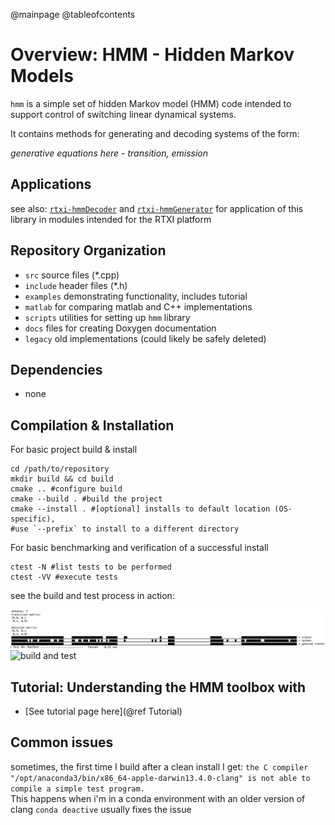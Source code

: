 @mainpage
@tableofcontents
# Overview: HMM - Hidden Markov Models
`hmm` is a simple set of hidden Markov model (HMM) code intended to support control of switching linear dynamical systems.

It contains methods for generating and decoding systems of the form:

_generative equations here - transition, emission_


## Applications

see also: [`rtxi-hmmDecoder`](https://github.com/stanley-rozell/rtxi-hmmDecoder) and [`rtxi-hmmGenerator`](https://github.com/stanley-rozell/rtxi-hmmGenerator) for application of this library in modules intended for the RTXI platform


## Repository Organization
- `src` source files (*.cpp)
- `include` header files (*.h)
- `examples` demonstrating functionality, includes tutorial
- `matlab` for comparing matlab and C++ implementations
- `scripts` utilities for setting up `hmm` library
- `docs` files for creating Doxygen documentation
- `legacy` old implementations (could likely be safely deleted)

## Dependencies
- none

## Compilation & Installation

For basic project build & install
```shell
cd /path/to/repository
mkdir build && cd build
cmake .. #configure build
cmake --build . #build the project
cmake --install . #[optional] installs to default location (OS-specific),
#use `--prefix` to install to a different directory
```
<!-- make #build the project sudo make install #[optional] installs to default location (OS-specific) -->

For basic benchmarking and verification of a successful install
```shell
ctest -N #list tests to be performed
ctest -VV #execute tests
```

see the build and test process in action:

<img src="/docs/imgs/2state_console.png" alt="2 state results" width="700"/>

<img src="/docs/imgs/HMM_install_example_video.gif" alt="build and test" width="700"/>


## Tutorial: Understanding the HMM toolbox with
- [See tutorial page here](@ref Tutorial)


## Common issues
sometimes, the first time I build after a clean install I get:
`the C compiler
    "/opt/anaconda3/bin/x86_64-apple-darwin13.4.0-clang"
  is not able to compile a simple test program.`  
This happens when i'm in a conda environment with an older version of clang
`conda deactive` usually fixes the issue

<!--
```error: non-aggregate type 'std::vector<std::vector<double> >' cannot be initialized with an initializer list```

compile `main.cpp` with
```shell
clang++ -std=c++0x -o out main.cpp
```
instead

```  Cannot specify include directories for target "hmmtest" which is not built```
{CMAKE_PROJECT_NAME} needs to be the same as the over-arching folder name
# Acknowledgements -->
